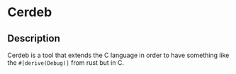 # Cerdeb

## Description
Cerdeb is a tool that extends the C language in order to have something like
the `#[derive(Debug)]` from rust but in C.

